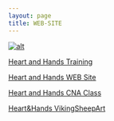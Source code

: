 ```yaml
---
layout: page
title: WEB-SITE
---
```


[![alt](https://www.keepandshare.com/graphics/thirdparty/oem_logos/10/183130-1423513517.jpg)](https://heartandhandstraining.github.io/main/)

[Heart and Hands Training](http://www.heartandhandstraining.com)

[Heart and Hands WEB Site](https://heartandhandstraining.github.io/wbdv/)

[Heart and Hands CNA Class](https://heartandhandstraining.github.io/CNA/)

[Heart&Hands VikingSheepArt](https://vikingsheepart.github.io/main/)

